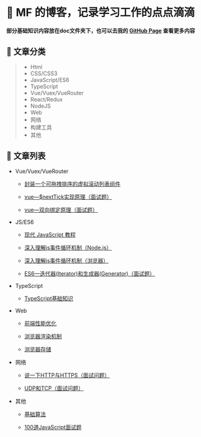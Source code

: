# 🌱 MF 的博客，记录学习工作的点点滴滴

**部分基础知识内容放在doc文件夹下，也可以去我的 [GitHub Page](https://mf-note.github.io/) 查看更多内容**


## 🌱 文章分类

> * Html
> * CSS/CSS3
> * JavaScript/ES6
> * TypeScript
> * Vue/Vuex/VueRouter
> * React/Redux
> * NodeJS
> * Web
> * 网络
> * 构建工具
> * 其他


## 🌱 文章列表
* Vue/Vuex/VueRouter

  * [封装一个可拖拽排序的虚拟滚动列表组件](https://github.com/mf-note/Blog/issues/1)

  * [vue—$nextTick实现原理（面试题）](https://github.com/mf-note/Blog/issues/7)

  * [vue—双向绑定原理（面试题）](https://github.com/mf-note/Blog/issues/8)

  
* JS/ES6

  * [现代 JavaScript 教程](https://zh.javascript.info/)
 
  * [深入理解js事件循环机制（Node.js）](https://github.com/mf-note/Blog/issues/2)

  * [深入理解js事件循环机制（浏览器）](https://github.com/mf-note/Blog/issues/3)

  * [ES6—迭代器(Iterator)和生成器(Generator)（面试题）](https://github.com/mf-note/Blog/issues/6)


* TypeScript

  * [TypeScript基础知识](https://github.com/mf-note/Blog/tree/main/docs/TypeScript)


* Web
  
  * [前端性能优化](https://github.com/mf-note/Blog/issues/9)

  * [浏览器渲染机制](https://github.com/mf-note/Blog/issues/10)

  * [浏览器存储](https://github.com/mf-note/Blog/issues/11)


* 网络

  * [说一下HTTP与HTTPS（面试问题）](https://github.com/mf-note/Blog/issues/4)

  * [UDP和TCP（面试问题）](https://github.com/mf-note/Blog/issues/5)


* 其他

  * [基础算法](https://github.com/mf-note/Blog/issues/12)
  
  * [100道JavaScript面试题](https://juejin.cn/post/6992525007716876325)
